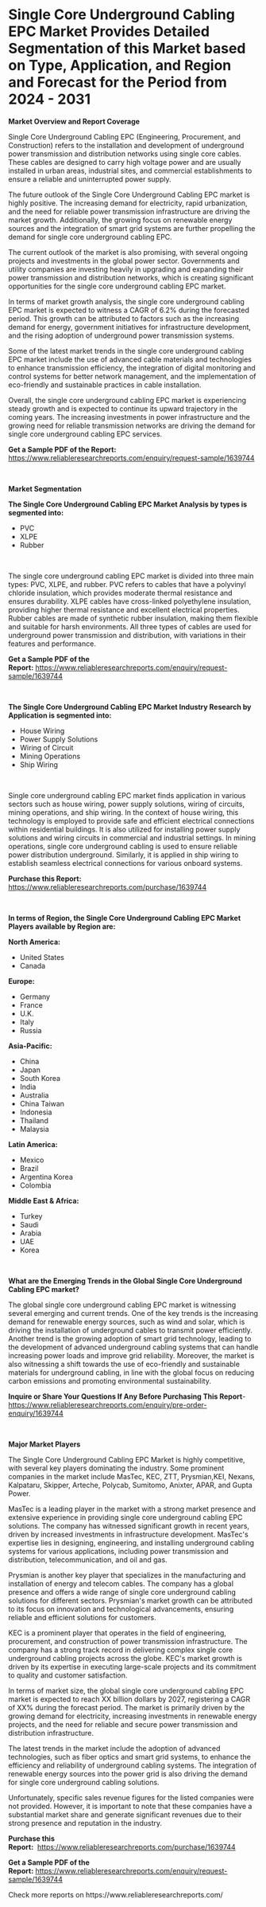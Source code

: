 <p><h1>Single Core Underground Cabling EPC Market Provides Detailed Segmentation of this Market based on Type, Application, and Region and Forecast for the Period from 2024 - 2031</h1></p><p><strong>Market Overview and Report Coverage</strong></p>
<p><p>Single Core Underground Cabling EPC (Engineering, Procurement, and Construction) refers to the installation and development of underground power transmission and distribution networks using single core cables. These cables are designed to carry high voltage power and are usually installed in urban areas, industrial sites, and commercial establishments to ensure a reliable and uninterrupted power supply.</p><p>The future outlook of the Single Core Underground Cabling EPC market is highly positive. The increasing demand for electricity, rapid urbanization, and the need for reliable power transmission infrastructure are driving the market growth. Additionally, the growing focus on renewable energy sources and the integration of smart grid systems are further propelling the demand for single core underground cabling EPC.</p><p>The current outlook of the market is also promising, with several ongoing projects and investments in the global power sector. Governments and utility companies are investing heavily in upgrading and expanding their power transmission and distribution networks, which is creating significant opportunities for the single core underground cabling EPC market.</p><p>In terms of market growth analysis, the single core underground cabling EPC market is expected to witness a CAGR of 6.2% during the forecasted period. This growth can be attributed to factors such as the increasing demand for energy, government initiatives for infrastructure development, and the rising adoption of underground power transmission systems.</p><p>Some of the latest market trends in the single core underground cabling EPC market include the use of advanced cable materials and technologies to enhance transmission efficiency, the integration of digital monitoring and control systems for better network management, and the implementation of eco-friendly and sustainable practices in cable installation.</p><p>Overall, the single core underground cabling EPC market is experiencing steady growth and is expected to continue its upward trajectory in the coming years. The increasing investments in power infrastructure and the growing need for reliable transmission networks are driving the demand for single core underground cabling EPC services.</p></p>
<p><strong>Get a Sample PDF of the Report:</strong> <a href="https://www.reliableresearchreports.com/enquiry/request-sample/1639744">https://www.reliableresearchreports.com/enquiry/request-sample/1639744</a></p>
<p>&nbsp;</p>
<p><strong>Market Segmentation</strong></p>
<p><strong>The Single Core Underground Cabling EPC Market Analysis by types is segmented into:</strong></p>
<p><ul><li>PVC</li><li>XLPE</li><li>Rubber</li></ul></p>
<p>&nbsp;</p>
<p><p>The single core underground cabling EPC market is divided into three main types: PVC, XLPE, and rubber. PVC refers to cables that have a polyvinyl chloride insulation, which provides moderate thermal resistance and ensures durability. XLPE cables have cross-linked polyethylene insulation, providing higher thermal resistance and excellent electrical properties. Rubber cables are made of synthetic rubber insulation, making them flexible and suitable for harsh environments. All three types of cables are used for underground power transmission and distribution, with variations in their features and performance.</p></p>
<p><strong>Get a Sample PDF of the Report:</strong>&nbsp;<a href="https://www.reliableresearchreports.com/enquiry/request-sample/1639744">https://www.reliableresearchreports.com/enquiry/request-sample/1639744</a></p>
<p>&nbsp;</p>
<p><strong>The Single Core Underground Cabling EPC Market Industry Research by Application is segmented into:</strong></p>
<p><ul><li>House Wiring</li><li>Power Supply Solutions</li><li>Wiring of Circuit</li><li>Mining Operations</li><li>Ship Wiring</li></ul></p>
<p>&nbsp;</p>
<p><p>Single core underground cabling EPC market finds application in various sectors such as house wiring, power supply solutions, wiring of circuits, mining operations, and ship wiring. In the context of house wiring, this technology is employed to provide safe and efficient electrical connections within residential buildings. It is also utilized for installing power supply solutions and wiring circuits in commercial and industrial settings. In mining operations, single core underground cabling is used to ensure reliable power distribution underground. Similarly, it is applied in ship wiring to establish seamless electrical connections for various onboard systems.</p></p>
<p><strong>Purchase this Report:</strong>&nbsp; <a href="https://www.reliableresearchreports.com/purchase/1639744">https://www.reliableresearchreports.com/purchase/1639744</a></p>
<p>&nbsp;</p>
<p><strong>In terms of Region, the Single Core Underground Cabling EPC Market Players available by Region are:</strong></p>
<p>
    <p> <strong> North America: </strong>
        <ul>
            <li>United States</li>
            <li>Canada</li>
        </ul>
        </p> 
    <p> <strong> Europe: </strong>
        <ul>
            <li>Germany</li>
            <li>France</li>
            <li>U.K.</li>
            <li>Italy</li>
            <li>Russia</li>
        </ul>
        </p> 
    <p> <strong> Asia-Pacific: </strong>
        <ul>
            <li>China</li>
            <li>Japan</li>
            <li>South Korea</li>
            <li>India</li>
            <li>Australia</li>
            <li>China Taiwan</li>
            <li>Indonesia</li>
            <li>Thailand</li>
            <li>Malaysia</li>
        </ul>
        </p> 
    <p> <strong> Latin America: </strong>
        <ul>
            <li>Mexico</li>
            <li>Brazil</li>
            <li>Argentina Korea</li>
            <li>Colombia</li>
        </ul>
        </p> 
    <p> <strong> Middle East & Africa: </strong>
        <ul>
            <li>Turkey</li>
            <li>Saudi</li>
            <li>Arabia</li>
            <li>UAE</li>
            <li>Korea</li>
        </ul>
    </p>
    </p>
<p>&nbsp;</p>
<p><strong>What are the Emerging Trends in the Global Single Core Underground Cabling EPC market?</strong></p>
<p><p>The global single core underground cabling EPC market is witnessing several emerging and current trends. One of the key trends is the increasing demand for renewable energy sources, such as wind and solar, which is driving the installation of underground cables to transmit power efficiently. Another trend is the growing adoption of smart grid technology, leading to the development of advanced underground cabling systems that can handle increasing power loads and improve grid reliability. Moreover, the market is also witnessing a shift towards the use of eco-friendly and sustainable materials for underground cabling, in line with the global focus on reducing carbon emissions and promoting environmental sustainability.</p></p>
<p><strong>Inquire or Share Your Questions If Any Before Purchasing This Report</strong>- <a href="https://www.reliableresearchreports.com/enquiry/pre-order-enquiry/1639744">https://www.reliableresearchreports.com/enquiry/pre-order-enquiry/1639744</a></p>
<p>&nbsp;</p>
<p><strong>Major Market Players</strong></p>
<p><p>The Single Core Underground Cabling EPC Market is highly competitive, with several key players dominating the industry. Some prominent companies in the market include MasTec, KEC, ZTT, Prysmian,KEI, Nexans, Kalpataru, Skipper, Arteche, Polycab, Sumitomo, Anixter, APAR, and Gupta Power.</p><p>MasTec is a leading player in the market with a strong market presence and extensive experience in providing single core underground cabling EPC solutions. The company has witnessed significant growth in recent years, driven by increased investments in infrastructure development. MasTec's expertise lies in designing, engineering, and installing underground cabling systems for various applications, including power transmission and distribution, telecommunication, and oil and gas.</p><p>Prysmian is another key player that specializes in the manufacturing and installation of energy and telecom cables. The company has a global presence and offers a wide range of single core underground cabling solutions for different sectors. Prysmian's market growth can be attributed to its focus on innovation and technological advancements, ensuring reliable and efficient solutions for customers.</p><p>KEC is a prominent player that operates in the field of engineering, procurement, and construction of power transmission infrastructure. The company has a strong track record in delivering complex single core underground cabling projects across the globe. KEC's market growth is driven by its expertise in executing large-scale projects and its commitment to quality and customer satisfaction.</p><p>In terms of market size, the global single core underground cabling EPC market is expected to reach XX billion dollars by 2027, registering a CAGR of XX% during the forecast period. The market is primarily driven by the growing demand for electricity, increasing investments in renewable energy projects, and the need for reliable and secure power transmission and distribution infrastructure.</p><p>The latest trends in the market include the adoption of advanced technologies, such as fiber optics and smart grid systems, to enhance the efficiency and reliability of underground cabling systems. The integration of renewable energy sources into the power grid is also driving the demand for single core underground cabling solutions.</p><p>Unfortunately, specific sales revenue figures for the listed companies were not provided. However, it is important to note that these companies have a substantial market share and generate significant revenues due to their strong presence and reputation in the industry.</p></p>
<p><strong>Purchase this Report:</strong>&nbsp;&nbsp;<a href="https://www.reliableresearchreports.com/purchase/1639744">https://www.reliableresearchreports.com/purchase/1639744</a></p>
<p></p>
<p><strong>Get a Sample PDF of the Report:</strong>&nbsp;<a href="https://www.reliableresearchreports.com/enquiry/request-sample/1639744">https://www.reliableresearchreports.com/enquiry/request-sample/1639744</a></p>
<p>Check more reports on https://www.reliableresearchreports.com/</p>